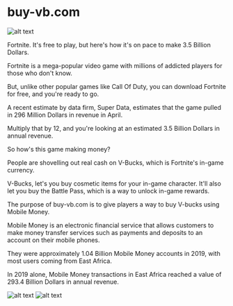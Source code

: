 # buy-vb.com

![alt text](https://i.imgur.com/MvygpMr.png)

Fortnite. It's free to play, but here's how it's on pace to make 3.5 Billion Dollars.

Fortnite is a mega-popular video game with millions of addicted players for those who don't know.

But, unlike other popular games like Call Of Duty, you can download Fortnite for free, and you're ready to go.

A recent estimate by data firm, Super Data, estimates that the game pulled in 296 Million Dollars in revenue in April.

Multiply that by 12, and you're looking at an estimated 3.5 Billion Dollars in annual revenue.

So how's this game making money?

People are shovelling out real cash on V-Bucks, which is Fortnite's in-game currency.

V-Bucks, let's you buy cosmetic items for your in-game character.
It'll also let you buy the Battle Pass, which is a way to unlock in-game rewards.

The purpose of buy-vb.com is to give players a way to buy V-bucks using Mobile Money.

Mobile Money is an electronic financial service that allows customers to make money transfer services such as payments and deposits to an account on their mobile phones.

They were approximately 1.04 Billion Mobile Money accounts in 2019, with most users coming from East Africa.

In 2019 alone, Mobile Money transactions in East Africa reached a value of 293.4 Billion Dollars in annual revenue.


![alt text](https://i.imgur.com/tVLOAIC.png)
![alt text](https://i.imgur.com/rllibH1.png)
